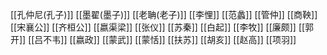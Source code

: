 [[孔仲尼(孔子)]]
[[墨翟(墨子)]]
[[老聃(老子)]]
[[李悝]]
[[范蠡]]
[[管仲]]
[[商鞅]]
[[宋襄公]]
[[齐桓公]]
[[嬴渠梁]]
[[张仪]]
[[苏秦]]
[[白起]]
[[李牧]]
[[廉颇]]
[[郭开]]
[[吕不韦]]
[[嬴政]]
[[蒙武]]
[[蒙恬]]
[[扶苏]]
[[胡亥]]
[[赵高]]
[[项羽]]
